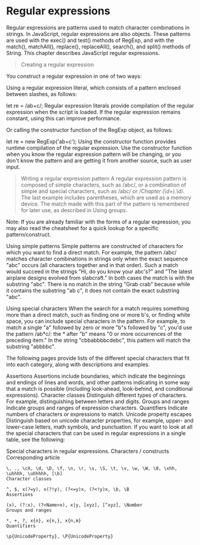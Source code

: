 # Regular expressions
Regular expressions are patterns used to match character combinations in strings. In JavaScript, regular expressions are also objects. These patterns are used with the exec() and test() methods of RegExp, and with the match(), matchAll(), replace(), replaceAll(), search(), and split() methods of String. This chapter describes JavaScript regular expressions.

>  Creating a regular expression

You construct a regular expression in one of two ways:

Using a regular expression literal, which consists of a pattern enclosed between slashes, as follows:

let re = /ab+c/;
Regular expression literals provide compilation of the regular expression when the script is loaded. If the regular expression remains constant, using this can improve performance.

Or calling the constructor function of the RegExp object, as follows:

let re = new RegExp('ab+c');
Using the constructor function provides runtime compilation of the regular expression. Use the constructor function when you know the regular expression pattern will be changing, or you don't know the pattern and are getting it from another source, such as user input.

> Writing a regular expression pattern
A regular expression pattern is composed of simple characters, such as /abc/, or a combination of simple and special characters, such as /ab*c/ or /Chapter (\d+)\.\d*/. The last example includes parentheses, which are used as a memory device. The match made with this part of the pattern is remembered for later use, as described in Using groups.

Note: If you are already familiar with the forms of a regular expression, you may also read the cheatsheet for a quick lookup for a specific pattern/construct.

Using simple patterns
Simple patterns are constructed of characters for which you want to find a direct match. For example, the pattern /abc/ matches character combinations in strings only when the exact sequence "abc" occurs (all characters together and in that order). Such a match would succeed in the strings "Hi, do you know your abc's?" and "The latest airplane designs evolved from slabcraft." In both cases the match is with the substring "abc". There is no match in the string "Grab crab" because while it contains the substring "ab c", it does not contain the exact substring "abc".

Using special characters
When the search for a match requires something more than a direct match, such as finding one or more b's, or finding white space, you can include special characters in the pattern. For example, to match a single "a" followed by zero or more "b"s followed by "c", you'd use the pattern /ab*c/: the * after "b" means "0 or more occurrences of the preceding item." In the string "cbbabbbbcdebc", this pattern will match the substring "abbbbc".

The following pages provide lists of the different special characters that fit into each category, along with descriptions and examples.

Assertions
Assertions include boundaries, which indicate the beginnings and endings of lines and words, and other patterns indicating in some way that a match is possible (including look-ahead, look-behind, and conditional expressions).
Character classes
Distinguish different types of characters. For example, distinguishing between letters and digits.
Groups and ranges
Indicate groups and ranges of expression characters.
Quantifiers
Indicate numbers of characters or expressions to match.
Unicode property escapes
Distinguish based on unicode character properties, for example, upper- and lower-case letters, math symbols, and punctuation.
If you want to look at all the special characters that can be used in regular expressions in a single table, see the following:

Special characters in regular expressions.
Characters / constructs	Corresponding article
```
\, ., \cX, \d, \D, \f, \n, \r, \s, \S, \t, \v, \w, \W, \0, \xhh, \uhhhh, \uhhhhh, [\b]	
Character classes

^, $, x(?=y), x(?!y), (?<=y)x, (?<!y)x, \b, \B	
Assertions

(x), (?:x), (?<Name>x), x|y, [xyz], [^xyz], \Number	
Groups and ranges

*, +, ?, x{n}, x{n,}, x{n,m}	
Quantifiers

\p{UnicodeProperty}, \P{UnicodeProperty}
```